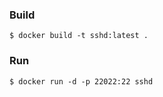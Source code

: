### Build
```
$ docker build -t sshd:latest .
```

### Run
```
$ docker run -d -p 22022:22 sshd
```
